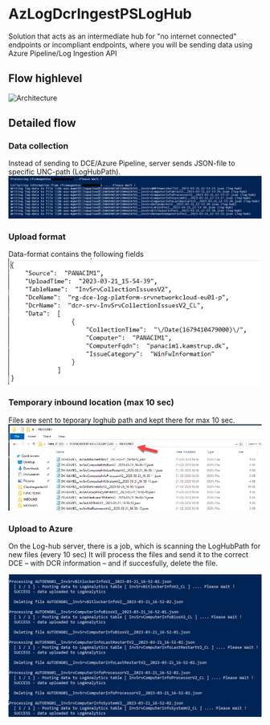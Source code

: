 # AzLogDcrIngestPSLogHub
 Solution that acts as an intermediate hub for "no internet connected" endpoints or incompliant endpoints, where you will be sending data using Azure Pipeline/Log Ingestion API

## Flow highlevel
![Architecture](img/Architecture.png.png)



## Detailed flow

### Data collection
Instead of sending to DCE/Azure Pipeline, server sends JSON-file to specific UNC-path (LogHubPath).
![Collection from REST endpoint - ServerInspector](img/LogHub-collection.png)

### Upload format
Data-format contains the following fields
![Format of JSON data-file coming from REST endpoint](img/LogHub-upload-format.png)


### Temporary inbound location (max 10 sec)
Files are sent to teporary loghub path and kept there for max 10 sec.
![Inbound folder from endpoints](img/LogHub-inbound.png)

### Upload to Azure
On the Log-hub server, there is a job, which is scanning the LogHubPath for new files (every 10 sec)
It will process the files and send it to the correct DCE – with DCR information – and if succesfully, delete the file.

![Data being uploaded by log-hub (AzLogDcrIngestPSLogHub script)](img/LogHub-upload.png)
